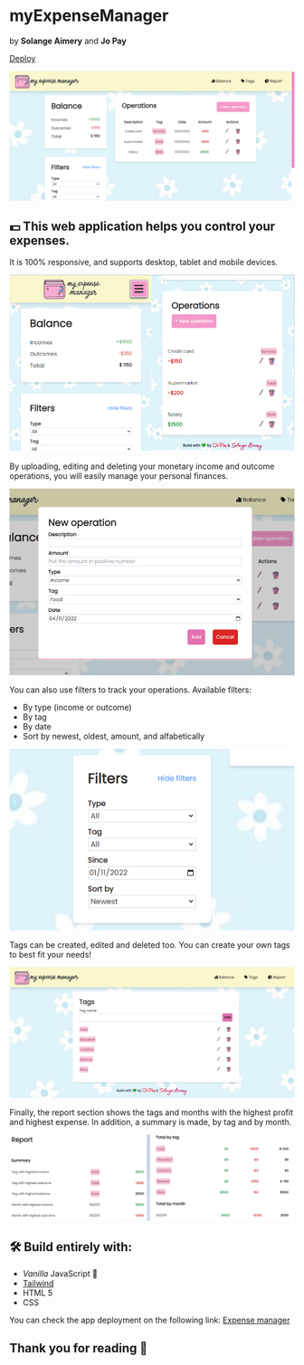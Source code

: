 # myExpenseManager
by **Solange Aimery** and **Jo Pay**

[Deploy](https://jopaywie.github.io/expense-manag/)

![Desktop version](/assets/readme-images/expmanag1.png)

## 💵 This web application helps you control your expenses.

It is 100% responsive, and supports desktop, tablet and mobile devices.

![Mobile version](/assets/readme-images/newexpmanagmobile.png)

By uploading, editing and deleting your monetary income and outcome operations, you will easily manage your personal finances.

![New operation](/assets/readme-images/newoperation.png)

You can also use filters to track your operations. Available filters:
- By type (income or outcome)
- By tag
- By date
- Sort by newest, oldest, amount, and alfabetically

![Filters](/assets/readme-images/newfilter.png)

Tags can be created, edited and deleted too. You can create your own tags to best fit your needs!

![Tags](/assets/readme-images/tags.png)

Finally, the report section shows the tags and months with the highest profit and highest expense. 
In addition, a summary is made, by tag and by month.

![Report section](/assets/readme-images/unifiedreport.png)

## 🛠️ Build entirely with:
- *Vanilla* JavaScript 🍦
- [Tailwind](https://tailwindcss.com/docs/installation)
- HTML 5
- CSS

You can check the app deployment on the following link: [Expense manager](https://jopaywie.github.io/expense-manag/) 

## Thank you for reading &#128156;
